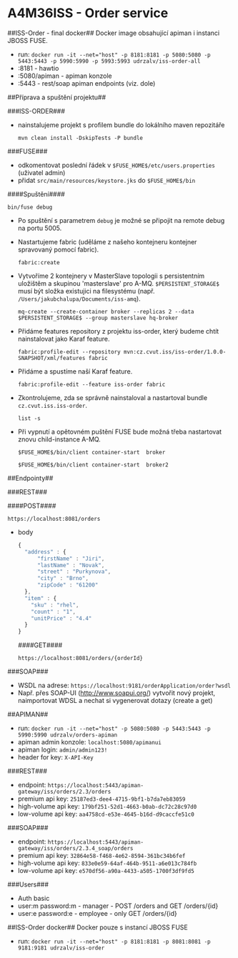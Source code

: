 # A4M36ISS - Order service #
##ISS-Order - final docker##
Docker image obsahující apiman i instanci JBOSS FUSE.
* run: ``docker run -it --net="host" -p 8181:8181 -p 5080:5080 -p 5443:5443 -p 5990:5990 -p 5993:5993 udrzalv/iss-order-all``
* :8181 - hawtio
* :5080/apiman - apiman konzole
* :5443 - rest/soap apiman endpoints (viz. dole)

##Příprava a spuštění projektu##

###ISS-ORDER###
* nainstalujeme projekt s profilem bundle do lokálního maven repozitáře

  ``mvn clean install -DskipTests -P bundle``

###FUSE###
* odkomentovat poslední řádek v ``$FUSE_HOME$/etc/users.properties`` (uživatel admin)
* přidat ``src/main/resources/keystore.jks`` do ``$FUSE_HOME$/bin``

####Spuštění####

  ``bin/fuse debug``

* Po spuštění s parametrem ``debug`` je možné se připojit na remote debug na portu 5005.

* Nastartujeme fabric (uděláme z našeho kontejneru kontejner spravovaný pomocí fabric).

  ``fabric:create``

* Vytvoříme 2 kontejnery v MasterSlave topologii s persistentním uložištěm a skupinou 'masterslave' pro A-MQ. ``$PERSISTENT_STORAGE$`` musí být složka existujici na filesystému (např. ``/Users/jakubchalupa/Documents/iss-amq``).

  ``mq-create --create-container broker --replicas 2 --data $PERSISTENT_STORAGE$ --group masterslave hq-broker``

* Přidáme features repository z projektu iss-order, který budeme chtít nainstalovat jako Karaf feature.

  ``fabric:profile-edit --repository mvn:cz.cvut.iss/iss-order/1.0.0-SNAPSHOT/xml/features fabric``

* Přidáme a spustíme naší Karaf feature.

  ``fabric:profile-edit --feature iss-order fabric``
  
* Zkontrolujeme, zda se správně nainstaloval a nastartoval bundle ``cz.cvut.iss.iss-order``.

  ``list -s``
  
* Při vypnutí a opětovném puštění FUSE bude možná třeba nastartovat znovu child-instance A-MQ.

    ``$FUSE_HOME$/bin/client container-start  broker``
    
    ``$FUSE_HOME$/bin/client container-start  broker2``
  
  
##Endpointy##

###REST###

####POST####

  ``https://localhost:8081/orders``
  
* body

  ```javascript
  {
    "address" : {
        "firstName" : "Jiri",
        "lastName" : "Novak",
        "street" : "Purkynova",
        "city" : "Brno",
        "zipCode" : "61200"
    },
    "item" : {
      "sku" : "rhel",
      "count" : "1",
      "unitPrice" : "4.4"
    }
  }
  ```
  
  ####GET####
  
    ``https://localhost:8081/orders/{orderId}``
    
###SOAP###

* WSDL na adrese: ``https://localhost:9181/orderApplication/order?wsdl``
* Např. přes SOAP-UI (http://www.soapui.org/) vytvořit nový projekt, naimportovat WDSL a nechat si vygenerovat dotazy (create a get)

##APIMAN##
* run: ``docker run -it --net="host" -p 5080:5080 -p 5443:5443 -p 5990:5990 udrzalv/orders-apiman ``
* apiman admin konzole: ``localhost:5080/apimanui``
* apiman login: ``admin/admin123!``
* header for key: ``X-API-Key``

###REST###
*  endpoint: ``https://localhost:5443/apiman-gateway/iss/orders/2.3/orders``
*  premium api key: ``25187ed3-dee4-4715-9bf1-b7da7eb83059``
*  high-volume api key: ``179bf251-52d1-4663-b0ab-dc72c28c97d0``
*  low-volume api key: ``aa4758cd-e53e-4645-b16d-d9caccfe51c0``

###SOAP###
* endpoint: ``https://localhost:5443/apiman-gateway/iss/orders/2.3.4_soap/orders``
* premium api key: ``32864e58-f468-4e62-8594-361bc34b6fef``
* high-volume api key: ``833e0e59-64af-464b-9511-a6e013c784fb`` 
* low-volume api key: ``e570df56-a90a-4433-a505-1700f3df9fd5``

###Users###
* Auth basic
* user:m password:m - manager - POST /orders and GET /orders/{id}
* user:e password:e - employee - only GET /orders/{id}

##ISS-Order docker##
Docker pouze s instancí JBOSS FUSE
* run: ``docker run -it --net="host" -p 8181:8181 -p 8081:8081 -p 9181:9181 udrzalv/iss-order``
